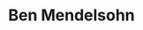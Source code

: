 ---
title: Ben Mendelsohn
headshot: images/uploads/Ben_Mendelsohn.jpg
role: Web Design & Style Guide
year: New Media Design
major: Sophomore
webpage: https://www.bmendelsohn.com
---